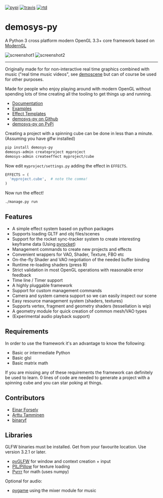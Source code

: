 [![pypi](https://img.shields.io/pypi/v/demosys-py.svg)](https://pypi.python.org/pypi/demosys-py) [![travis](https://travis-ci.org/Contraz/demosys-py.svg?branch=master)](https://travis-ci.org/Contraz/demosys-py) [![rtd](https://readthedocs.org/projects/demosys-py/badge/?version=latest)](http://demosys-py.readthedocs.io/en/latest/?badge=latest)

demosys-py
==========

A Python 3 cross platform modern OpenGL 3.3+ core framework based on [ModernGL](https://github.com/cprogrammer1994/ModernGL)

![screenshot1](https://camo.githubusercontent.com/32ce052715e574ae4e6fc60384b5070cbc9aaa27/68747470733a2f2f6f626a656374732e7a657474612e696f3a383434332f76312f415554485f30366532646265613565383234363230623230623437303139373332333237372f636f6e7472617a2e6e6f2d7374617469632f6766782f70726f64756374696f6e732f53696d4c696665332e706e67) ![screenshot2](https://camo.githubusercontent.com/653387f2f7f144b29b6fb9c891a17482b089e02d/68747470733a2f2f6f626a656374732e7a657474612e696f3a383434332f76312f415554485f30366532646265613565383234363230623230623437303139373332333237372f636f6e7472617a2e6e6f2d7374617469632f6766782f70726f64756374696f6e732f53696d4c696665322e706e67)

---

Originally made for for non-interactive real time graphics combined with music
("real time music videos", see [demoscene](https://en.wikipedia.org/wiki/Demoscene)
but can of course be used for other purposes.

Made for people who enjoy playing around with modern OpenGL without spending lots of time creating all the tooling to get things up and running.

* [Documentation](http://demosys-py.readthedocs.io/)
* [Examples](https://github.com/Contraz/demosys-py-test)
* [Effect Templates](https://github.com/Contraz/demosys-py/tree/master/demosys/effect_templates)
* [demosys-py on Github](https://github.com/Contraz/demosys-py)
* [demosys-py on PyPi](https://pypi.python.org/pypi/demosys-py)

Creating a project with a spinning cube can be done in less than a minute.
(Assuming you have glfw installed)

```bash
pip install demosys-py
demosys-admin createproject myproject
demosys-admin createeffect myproject/cube
```

Now edit ``myproject/settings.py`` adding the effect in ``EFFECTS``.

```python
EFFECTS = (
  'myproject.cube',  # note the comma!
)
```

Now run the effect!

```bash
./manage.py run
```

Features
--------

* A simple effect system based on python packages
* Supports loading GLTF and obj files/scenes
* Support for the rocket sync-tracker system to create interesting keyframe data (Using [pyrocket](https://github.com/Contraz/pyrocket))
* Management commands to create new projects and effects
* Convenient wrappers for VAO, Shader, Texture, FBO etc
* On-the-fly Shader and VAO negotiation of the needed buffer binding
* Runtime re-loading shaders (press R)
* Strict validation in most OpenGL operations with reasonable error feedback
* Time line / Timer support
* A highly pluggable framework
* Support for custom management commands
* Camera and system camera support so we can easily inspect our scene
* Easy resource management system (shaders, textures)
* Supports vertex, fragment and geometry shaders (tessellation is wip)
* A geometry module for quick creation of common mesh/VAO types
* (Experimental audio playback support)

Requirements
------------

In order to use the framework it's an advantage to know the following:

* Basic or intermediate Python
* Basic glsl
* Basic matrix math

If you are missing any of these requirements the framework can definitely be used to learn. 0 lines of code are needed to generate a project with a spinning cube and you can star poking at things.

Contributors
------------

* [Einar Forselv](https://github.com/einarf)
* [Arttu Tamminen](https://github.com/helgrima)
* [binaryf](https://github.com/binaryf)

Libraries
---------

GLFW binaries must be installed. Get from your favourite location. Use version 3.2.1 or later.

* [pyGLFW](https://github.com/FlorianRhiem/pyGLFW) for window and context creation + input
* [PIL/Pillow](https://github.com/python-pillow/Pillow) for texture loading
* [Pyrrr](https://github.com/adamlwgriffiths/Pyrr) for math (uses numpy)

Optional for audio:

* [pygame](https://www.pygame.org) using the mixer module for music
